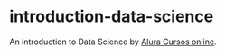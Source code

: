 # introduction-data-science
An introduction to Data Science by [Alura Cursos online](https://www.alura.com.br/quarentenadados).
